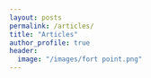 ```yaml
---
layout: posts
permalink: /articles/
title: "Articles"
author_profile: true
header:
  image: "/images/fort point.png"
---
```

